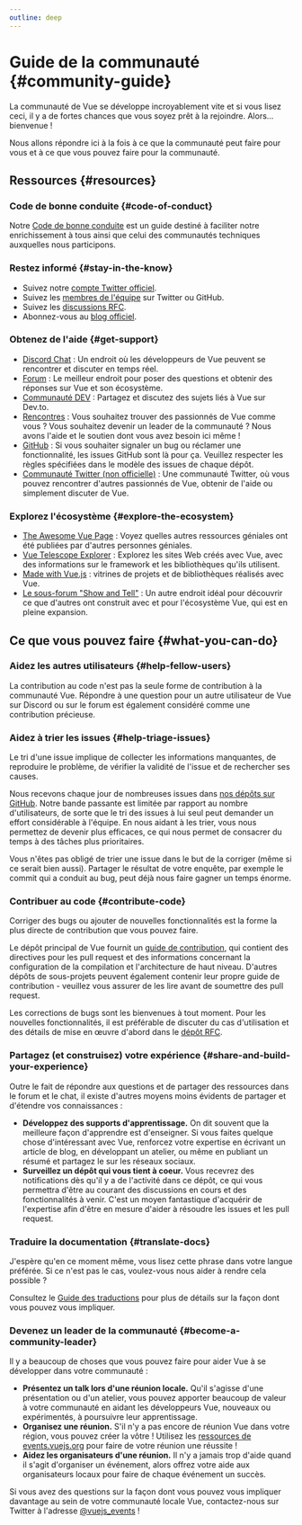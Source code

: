 ```yaml
---
outline: deep
---
```


# Guide de la communauté {#community-guide}

La communauté de Vue se développe incroyablement vite et si vous lisez ceci, il y a de fortes chances que vous soyez prêt à la rejoindre. Alors... bienvenue !

Nous allons répondre ici à la fois à ce que la communauté peut faire pour vous et à ce que vous pouvez faire pour la communauté.

## Ressources {#resources}

### Code de bonne conduite {#code-of-conduct}

Notre [Code de bonne conduite](/about/coc) est un guide destiné à faciliter notre enrichissement à tous ainsi que celui des communautés techniques auxquelles nous participons.

### Restez informé {#stay-in-the-know}

- Suivez notre [compte Twitter officiel](https://twitter.com/vuejs).
- Suivez les [membres de l'équipe](./team) sur Twitter ou GitHub.
- Suivez les [discussions RFC](https://github.com/vuejs/rfcs).
- Abonnez-vous au [blog officiel](https://blog.vuejs.org/).

### Obtenez de l'aide {#get-support}

- [Discord Chat](https://chat.vuejs.org/) : Un endroit où les développeurs de Vue peuvent se rencontrer et discuter en temps réel.
- [Forum](https://forum.vuejs.org/) : Le meilleur endroit pour poser des questions et obtenir des réponses sur Vue et son écosystème.
- [Communauté DEV](https://dev.to/t/vue) : Partagez et discutez des sujets liés à Vue sur Dev.to.
- [Rencontres](https://events.vuejs.org/meetups) : Vous souhaitez trouver des passionnés de Vue comme vous ? Vous souhaitez devenir un leader de la communauté ? Nous avons l'aide et le soutien dont vous avez besoin ici même !
- [GitHub](https://github.com/vuejs) : Si vous souhaiter signaler un bug ou réclamer une fonctionnalité, les issues GitHub sont là pour ça. Veuillez respecter les règles spécifiées dans le modèle des issues de chaque dépôt.
- [Communauté Twitter (non officielle)](https://twitter.com/i/communities/1516368750634840064) : Une communauté Twitter, où vous pouvez rencontrer d'autres passionnés de Vue, obtenir de l'aide ou simplement discuter de Vue.

### Explorez l'écosystème {#explore-the-ecosystem}

- [The Awesome Vue Page](https://github.com/vuejs/awesome-vue) : Voyez quelles autres ressources géniales ont été publiées par d'autres personnes géniales.
- [Vue Telescope Explorer](https://vuetelescope.com/explore) : Explorez les sites Web créés avec Vue, avec des informations sur le framework et les bibliothèques qu'ils utilisent.
- [Made with Vue.js](https://madewithvuejs.com/) : vitrines de projets et de bibliothèques réalisés avec Vue.
- [Le sous-forum "Show and Tell"](https://forum.vuejs.org/c/show-and-tell) : Un autre endroit idéal pour découvrir ce que d'autres ont construit avec et pour l'écosystème Vue, qui est en pleine expansion.

## Ce que vous pouvez faire {#what-you-can-do}

### Aidez les autres utilisateurs {#help-fellow-users}

La contribution au code n'est pas la seule forme de contribution à la communauté Vue. Répondre à une question pour un autre utilisateur de Vue sur Discord ou sur le forum est également considéré comme une contribution précieuse.

### Aidez à trier les issues {#help-triage-issues}

Le tri d'une issue implique de collecter les informations manquantes, de reproduire le problème, de vérifier la validité de l'issue et de rechercher ses causes.

Nous recevons chaque jour de nombreuses issues dans [nos dépôts sur GitHub](https://github.com/vuejs). Notre bande passante est limitée par rapport au nombre d'utilisateurs, de sorte que le tri des issues à lui seul peut demander un effort considérable à l'équipe. En nous aidant à les trier, vous nous permettez de devenir plus efficaces, ce qui nous permet de consacrer du temps à des tâches plus prioritaires.

Vous n'êtes pas obligé de trier une issue dans le but de la corriger (même si ce serait bien aussi). Partager le résultat de votre enquête, par exemple le commit qui a conduit au bug, peut déjà nous faire gagner un temps énorme.

### Contribuer au code {#contribute-code}

Corriger des bugs ou ajouter de nouvelles fonctionnalités est la forme la plus directe de contribution que vous pouvez faire.

Le dépôt principal de Vue fournit un [guide de contribution](https://github.com/vuejs/core/blob/main/.github/contributing.md), qui contient des directives pour les pull request et des informations concernant la configuration de la compilation et l'architecture de haut niveau. D'autres dépôts de sous-projets peuvent également contenir leur propre guide de contribution - veuillez vous assurer de les lire avant de soumettre des pull request.

Les corrections de bugs sont les bienvenues à tout moment. Pour les nouvelles fonctionnalités, il est préférable de discuter du cas d'utilisation et des détails de mise en œuvre d'abord dans le [dépôt RFC](https://github.com/vuejs/rfcs/discussions).

### Partagez (et construisez) votre expérience {#share-and-build-your-experience}

Outre le fait de répondre aux questions et de partager des ressources dans le forum et le chat, il existe d'autres moyens moins évidents de partager et d'étendre vos connaissances :

- **Développez des supports d'apprentissage.** On dit souvent que la meilleure façon d'apprendre est d'enseigner. Si vous faites quelque chose d'intéressant avec Vue, renforcez votre expertise en écrivant un article de blog, en développant un atelier, ou même en publiant un résumé et partagez le sur les réseaux sociaux.
- **Surveillez un dépôt qui vous tient à coeur.** Vous recevrez des notifications dès qu'il y a de l'activité dans ce dépôt, ce qui vous permettra d'être au courant des discussions en cours et des fonctionnalités à venir. C'est un moyen fantastique d'acquérir de l'expertise afin d'être en mesure d'aider à résoudre les issues et les pull request.

### Traduire la documentation {#translate-docs}

J'espère qu'en ce moment même, vous lisez cette phrase dans votre langue préférée. Si ce n'est pas le cas, voulez-vous nous aider à rendre cela possible ?

Consultez le [Guide des traductions](/translations/) pour plus de détails sur la façon dont vous pouvez vous impliquer.

### Devenez un leader de la communauté {#become-a-community-leader}

Il y a beaucoup de choses que vous pouvez faire pour aider Vue à se développer dans votre communauté :

- **Présentez un talk lors d'une réunion locale.** Qu'il s'agisse d'une présentation ou d'un atelier, vous pouvez apporter beaucoup de valeur à votre communauté en aidant les développeurs Vue, nouveaux ou expérimentés, à poursuivre leur apprentissage.
- **Organisez une réunion.** S'il n'y a pas encore de réunion Vue dans votre région, vous pouvez créer la vôtre ! Utilisez les [ressources de events.vuejs.org](https://events.vuejs.org/resources/#getting-started) pour faire de votre réunion une réussite !
- **Aidez les organisateurs d'une réunion.** Il n'y a jamais trop d'aide quand il s'agit d'organiser un événement, alors offrez votre aide aux organisateurs locaux pour faire de chaque événement un succès.

Si vous avez des questions sur la façon dont vous pouvez vous impliquer davantage au sein de votre communauté locale Vue, contactez-nous sur Twitter à l'adresse [@vuejs_events](https://www.twitter.com/vuejs_events) !